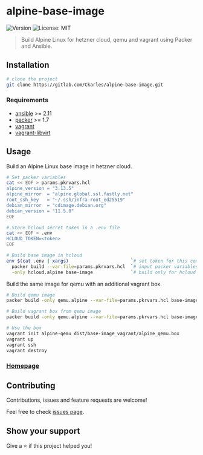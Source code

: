 # alpine-base-image
![Version](https://img.shields.io/badge/version-2.0-blue.svg?cacheSeconds=2592000)
![License: MIT](https://img.shields.io/badge/License-MIT-yellow.svg)

> Build Alpine Linux for hetzner cloud, qemu and vagrant using Packer and Ansible.

## Installation

```bash
# clone the project
git clone https://gitlab.com/Ckarles/alpine-base-image.git
```

### Requirements

- [ansible](https://docs.ansible.com/ansible/latest/installation_guide/intro_installation.html) >= 2.11
- [packer](https://learn.hashicorp.com/tutorials/packer/get-started-install-cli) >= 1.7
- [vagrant](https://www.vagrantup.com/downloads)
- [vagrant-libvirt](https://github.com/vagrant-libvirt/vagrant-libvirt)

## Usage

Build an Alpine Linux base image in hetzner cloud.
```bash
# Set packer variables
cat << EOF > params.pkrvars.hcl
alpine_version = "3.13.5"
alpine_mirror  = "alpine.global.ssl.fastly.net"
root_ssh_key   = "~/.ssh/infra-root_ed25519"
debian_mirror  = "cdimage.debian.org"
debian_version = "11.5.0"
EOF

# Store hcloud secret token in a .env file
cat << EOF > .env
HCLOUD_TOKEN=<token>
EOF

# Build base image in hcloud
env $(cat .env | xargs)                       `# set token for this command` \
  packer build --var-file=params.pkrvars.hcl  `# input packer variables    ` \
  -only hcloud.alpine base-image              `# build only for hcloud     `
```

Build the same image for qemu with an additional vagrant box.
```bash
# Build qemu image
packer build -only qemu.alpine --var-file=params.pkrvars.hcl base-image

# Build vagrant box from qemu image
packer build -only qemu.alpine --var-file=params.pkrvars.hcl base-image_vagrant

# Use the box
vagrant init alpine-qemu dist/base-image_vagrant/alpine_qemu.box
vagrant up
vagrant ssh
vagrant destroy
```

### [Homepage](https://gitlab.com/Ckarles/alpine-base-image)

## Contributing

Contributions, issues and feature requests are welcome!

Feel free to check [issues page](https://gitlab.com/Ckarles/alpine-base-image/-/issues).

## Show your support

Give a ⭐️ if this project helped you!
